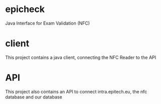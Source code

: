 # epicheck
Java Interface for Exam Validation (NFC)

# client
This project contains a java client, connecting the NFC Reader to the API

# API
This project also contains an API to connect intra.epitech.eu, the nfc database and our database
